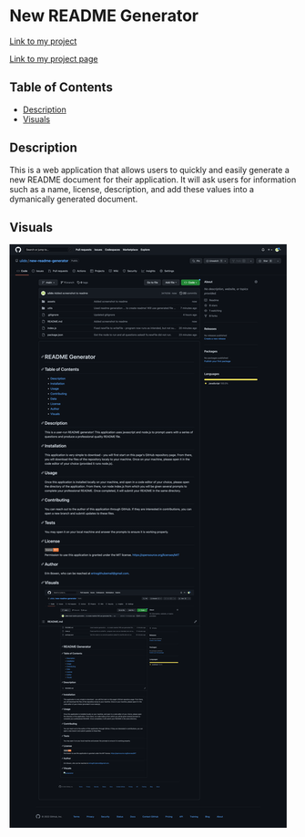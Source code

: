 # New README Generator

[Link to my project](https://github.com/uiido/new-readme-generator)

[Link to my project page]()

## Table of Contents
- [Description](#description)
- [Visuals](#visuals)

## Description
This is a web application that allows users to quickly and easily generate a new README document for their application. It will ask users for information such as a name, license, description, and add these values into a dymanically generated document.

## Visuals

![Website Sample](./assets/screenshot.png)
